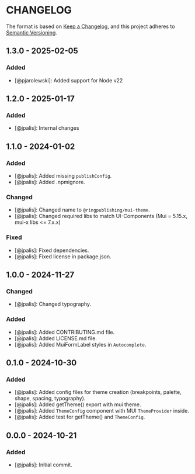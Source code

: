 # CHANGELOG

The format is based on [Keep a Changelog](https://keepachangelog.com/), and this project adheres to [Semantic Versioning](https://semver.org/).

## 1.3.0 - 2025-02-05
### Added
- [@pjarolewski]: Added support for Node v22

## 1.2.0 - 2025-01-17
### Added
- [@jpalis]: Internal changes

## 1.1.0 - 2024-01-02
### Added
- [@jpalis]: Added missing `publishConfig`.
- [@jpalis]: Added .npmignore.

### Changed
- [@jpalis]: Changed name to `@ringpublishing/mui-theme`.
- [@jpalis]: Changed required libs to match UI-Components (Mui = 5.15.x, mui-x libs <= 7.x.x)

### Fixed
- [@jpalis]: Fixed dependencies.
- [@jpalis]: Fixed license in package.json.

## 1.0.0 - 2024-11-27
### Changed
- [@jpalis]: Changed typography.

### Added
- [@jpalis]: Added CONTRIBUTING.md file.
- [@jpalis]: Added LICENSE.md file.
- [@jpalis]: Added MuiFormLabel styles in `Autocomplete`.

## 0.1.0 - 2024-10-30
### Added
- [@jpalis]: Added config files for theme creation (breakpoints, palette, shape, spacing, typography).
- [@jpalis]: Added getTheme() export with mui theme.
- [@jpalis]: Added `ThemeConfig` component with MUI `ThemeProvider` inside.
- [@jpalis]: Added test for getTheme() and `ThemeConfig`.

## 0.0.0 - 2024-10-21
### Added
- [@jpalis]: Initial commit.
